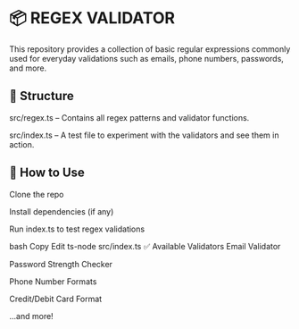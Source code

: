 # 📦 REGEX VALIDATOR
This repository provides a collection of basic regular expressions commonly used for everyday validations such as emails, phone numbers, passwords, and more.

<h2>📁 Structure</h2>
src/regex.ts – Contains all regex patterns and validator functions.

src/index.ts – A test file to experiment with the validators and see them in action.

<h2>🚀 How to Use</h2>
Clone the repo

Install dependencies (if any)

Run index.ts to test regex validations

bash
Copy
Edit
ts-node src/index.ts
✅ Available Validators
Email Validator

Password Strength Checker

Phone Number Formats

Credit/Debit Card Format

...and more!

